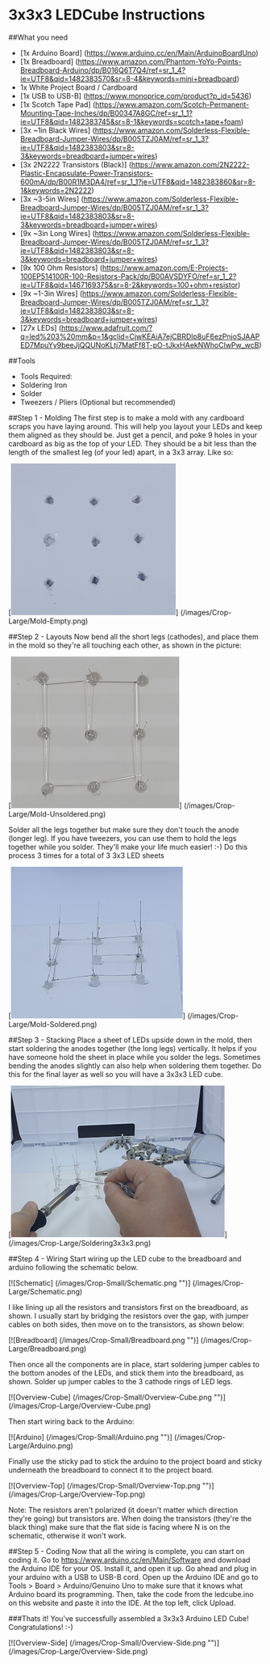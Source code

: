 # 3x3x3 LEDCube Instructions

##What you need
- [1x Arduino Board] (https://www.arduino.cc/en/Main/ArduinoBoardUno)
- [1x Breadboard] (https://www.amazon.com/Phantom-YoYo-Points-Breadboard-Arduino/dp/B016Q6T7Q4/ref=sr_1_4?ie=UTF8&qid=1482383570&sr=8-4&keywords=mini+breadboard)
- 1x White Project Board / Cardboard
- [1x USB to USB-B] (https://www.monoprice.com/product?p_id=5436)
- [1x Scotch Tape Pad] (https://www.amazon.com/Scotch-Permanent-Mounting-Tape-Inches/dp/B00347A8GC/ref=sr_1_1?ie=UTF8&qid=1482383745&sr=8-1&keywords=scotch+tape+foam)
- [3x ~1in Black Wires] (https://www.amazon.com/Solderless-Flexible-Breadboard-Jumper-Wires/dp/B005TZJ0AM/ref=sr_1_3?ie=UTF8&qid=1482383803&sr=8-3&keywords=breadboard+jumper+wires)
- [3x 2N2222 Transistors (Black)] (https://www.amazon.com/2N2222-Plastic-Encapsulate-Power-Transistors-600mA/dp/B00R1M3DA4/ref=sr_1_1?ie=UTF8&qid=1482383860&sr=8-1&keywords=2N2222)
- [3x ~3-5in Wires] (https://www.amazon.com/Solderless-Flexible-Breadboard-Jumper-Wires/dp/B005TZJ0AM/ref=sr_1_3?ie=UTF8&qid=1482383803&sr=8-3&keywords=breadboard+jumper+wires)
- [9x ~3in Long Wires] (https://www.amazon.com/Solderless-Flexible-Breadboard-Jumper-Wires/dp/B005TZJ0AM/ref=sr_1_3?ie=UTF8&qid=1482383803&sr=8-3&keywords=breadboard+jumper+wires)
- [9x 100 Ohm Resistors] (https://www.amazon.com/E-Projects-100EP514100R-100-Resistors-Pack/dp/B00AVSDYFO/ref=sr_1_2?ie=UTF8&qid=1467169375&sr=8-2&keywords=100+ohm+resistor)
- [9x ~1-3in Wires] (https://www.amazon.com/Solderless-Flexible-Breadboard-Jumper-Wires/dp/B005TZJ0AM/ref=sr_1_3?ie=UTF8&qid=1482383803&sr=8-3&keywords=breadboard+jumper+wires)
- [27x LEDs] (https://www.adafruit.com/?q=led%203%20mm&p=1&gclid=CjwKEAiA7ejCBRDlp8uF6ezPnjoSJAAPED7MpuYy9beeJjQQUNoKLtj7MatFf8T-pO-tJkxHAekNWhoClwPw_wcB)

##Tools
- Tools Required:
- Soldering Iron
- Solder
- Tweezers / Pliers (Optional but recommended)

##Step 1 - Molding
The first step is to make a mold with any cardboard scraps you have laying around. This will help you layout your LEDs and keep them aligned as they should be. Just get a pencil, and poke 9 holes in your cardboard as big as the top of your LED. They should be a bit less than the length of the smallest leg (of your led) apart, in a 3x3 array. Like so:

[![Mold-Empty](/images/Crop-Small/Mold-Empty.png "")] (/images/Crop-Large/Mold-Empty.png)

##Step 2 - Layouts
Now bend all the short legs (cathodes), and place them in the mold so they're all touching each other, as shown in the picture:

[![Mold-Unsoldered](/images/Crop-Small/Mold-Unsoldered.png "")] (/images/Crop-Large/Mold-Unsoldered.png)

Solder all the legs together but make sure they don't touch the anode (longer leg). If you have tweezers, you can use them to hold the legs together while you solder. They'll make your life much easier! :-)
Do this process 3 times for a total of 3 3x3 LED sheets

[![Mold-Soldered](/images/Crop-Small/Mold-Soldered.png "")] (/images/Crop-Large/Mold-Soldered.png)

##Step 3 - Stacking
Place a sheet of LEDs upside down in the mold, then start soldering the anodes together (the long legs) vertically. It helps if you have someone hold the sheet in place while you solder the legs. Sometimes bending the anodes slightly can also help when soldering them together. Do this for the final layer as well so you will have a 3x3x3 LED cube.

[![Soldering3x3x3](/images/Crop-Small/Soldering3x3x3.png "")] (/images/Crop-Large/Soldering3x3x3.png)

##Step 4 - Wiring
Start wiring up the LED cube to the breadboard and arduino following the schematic below. 

[![Schematic] (/images/Crop-Small/Schematic.png "")] (/images/Crop-Large/Schematic.png)

I like lining up all the resistors and transistors first on the breadboard, as shown. I usually start by bridging the resistors over the gap, with jumper cables on both sides, then move on to the transistors, as shown below: 

[![Breadboard] (/images/Crop-Small/Breadboard.png "")] (/images/Crop-Large/Breadboard.png)

Then once all the components are in place, start soldering jumper cables to the bottom anodes of the LEDs, and stick them into the breadboard, as shown. Solder up jumper cables to the 3 cathode rings of LED legs.

[![Overview-Cube] (/images/Crop-Small/Overview-Cube.png "")] (/images/Crop-Large/Overview-Cube.png)

Then start wiring back to the Arduino:

[![Arduino] (/images/Crop-Small/Arduino.png "")] (/images/Crop-Large/Arduino.png)

Finally use the sticky pad to stick the arduino to the project board and sticky underneath the breadboard to connect it to the project board.

[![Overview-Top] (/images/Crop-Small/Overview-Top.png "")] (/images/Crop-Large/Overview-Top.png)

Note: The resistors aren't polarized (it doesn't matter which direction they're going) but transistors are. When doing the transistors (they're the black thing) make sure that the flat side is facing where N is on the schematic, otherwise it won't work. 

##Step 5 - Coding
Now that all the wiring is complete, you can start on coding it. Go to https://www.arduino.cc/en/Main/Software and download the Arduino IDE for your OS. Install it, and open it up. Go ahead and plug in your arduino with a USB to USB-B cord. Open up the Arduino IDE and go to Tools > Board > Arduino/Genuino Uno to make sure that it knows what Arduino board its programming. Then, take the code from the ledcube.ino on this website and paste it into the IDE. At the top left, click Upload. 

###Thats it! You've successfully assembled a 3x3x3 Arduino LED Cube! Congratulations! :-)

[![Overview-Side] (/images/Crop-Small/Overview-Side.png "")] (/images/Crop-Large/Overview-Side.png)
